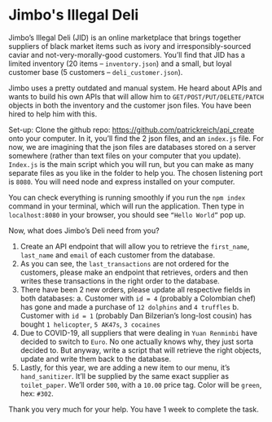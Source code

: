 # Jimbo's Illegal Deli

Jimbo’s Illegal Deli (JID) is an online marketplace that brings together suppliers of black market items such as ivory and irresponsibly-sourced caviar and not-very-morally-good customers. You’ll find that JID has a limited inventory (20 items – `inventory.json`) and a small, but loyal customer base (5 customers – `deli_customer.json`). 

Jimbo uses a pretty outdated and manual system. He heard about APIs and wants to build his own APIs that will allow him to `GET/POST/PUT/DELETE/PATCH` objects in both the inventory and the customer json files. You have been hired to help him with this. 

Set-up: Clone the github repo: https://github.com/patrickreich/api_create onto your computer. In it, you’ll find the 2 json files, and an `index.js` file. For now, we are imagining that the json files are databases stored on a server somewhere (rather than text files on your computer that you update). `Index.js` is the main script which you will run, but you can make as many separate files as you like in the folder to help you. The chosen listening port is `8080`. You will need node and express installed on your computer. 

You can check everything is running smoothly if you run the `npm index` command in your terminal, which will run the application. Then type in `localhost:8080` in your browser, you should see `“Hello World”` pop up.

Now, what does Jimbo’s Deli need from you?

1.	Create an API endpoint that will allow you to retrieve the `first_name`, `last_name` and `email` of each customer from the database.
2.	As you can see, the `last_transactions` are not ordered for the customers, please make an endpoint that retrieves, orders and then writes these transactions in the right order to the database. 
3.	There have been 2 new orders, please update all respective fields in both databases:
a.	Customer with `id = 4` (probably a Colombian chef) has gone and made a purchase of `12 dolphins` and `4 truffles`
b.	Customer with `id = 1` (probably Dan Bilzerian’s long-lost cousin) has bought `1 helicopter`, `5 AK47s`, `3 cocaines`  
4.	Due to COVID-19, all suppliers that were dealing in `Yuan Renminbi` have decided to switch to `Euro`. No one actually knows why, they just sorta decided to. But anyway, write a script that will retrieve the right objects, update and write them back to the database.
5.	Lastly, for this year, we are adding a new item to our menu, it’s `hand_sanitizer`. It’ll be supplied by the same exact supplier as `toilet_paper`. We’ll order `500`, with a `10.00` price tag. Color will be `green`, hex: `#302`.

Thank you very much for your help. You have 1 week to complete the task. 
